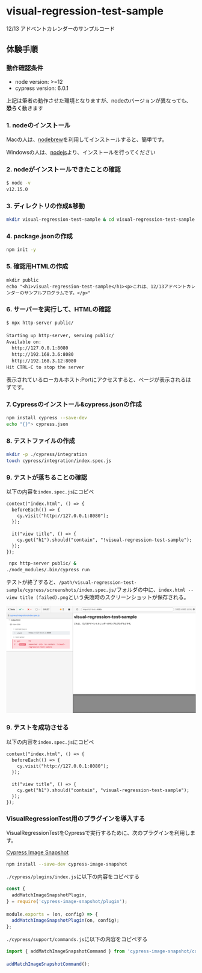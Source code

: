 # visual-regression-test-sample
12/13 アドベントカレンダーのサンプルコード

## 体験手順

### 動作確認条件

* node version: >=12
* cypress version: 6.0.1

上記は筆者の動作させた環境となりますが、nodeのバージョンが異なっても、**恐らく**動きます

### 1. nodeのインストール

Macの人は、[nodebrew](https://github.com/hokaccha/nodebrew)を利用してインストールすると、簡単です。

Windowsの人は、[nodejs](https://nodejs.org/ja/download/)より、インストールを行ってください

### 2. nodeがインストールできたことの確認

```sh
$ node -v
v12.15.0
```

### 3. ディレクトリの作成&移動

```sh
mkdir visual-regression-test-sample & cd visual-regression-test-sample
```

### 4. package.jsonの作成

```sh
npm init -y
```

### 5. 確認用HTMLの作成

```
mkdir public
echo "<h1>visual-regression-test-sample</h1><p>これは、12/13アドベントカレンダーのサンプルプログラムです。</p>"
```

### 6. サーバーを実行して、HTMLの確認

```sh
$ npx http-server public/

Starting up http-server, serving public/
Available on:
  http://127.0.0.1:8080
  http://192.168.3.6:8080
  http://192.168.3.12:8080
Hit CTRL-C to stop the server
```

表示されているローカルホスト:Portにアクセスすると、ページが表示されるはずです。


### 7. Cypressのインストール&cypress.jsonの作成

```sh
npm install cypress --save-dev
echo "{}"> cypress.json
```

### 8. テストファイルの作成

```sh
mkdir -p ./cypress/integration
touch cypress/integration/index.spec.js
```

### 9. テストが落ちることの確認

以下の内容を`index.spec.js`にコピペ
```
context("index.html", () => {
  beforeEach(() => {
    cy.visit("http://127.0.0.1:8080");
  });

  it("view title", () => {
    cy.get("h1").should("contain", "!visual-regression-test-sample");
  });
});
```

```sh
 npx http-server public/ &
./node_modules/.bin/cypress run
```

テストが終了すると、`/path/visual-regression-test-sample/cypress/screenshots/index.spec.js/`フォルダの中に、`index.html -- view title (failed).png`という失敗時のスクリーンショットが保存される。

![faild.png](https://github.com/ksoga-graat/visual-regression-test-sample/blob/main/documents/screenshots/index.spec.js/index.html--view-title(failed).png)

### 9. テストを成功させる

以下の内容を`index.spec.js`にコピペ
```
context("index.html", () => {
  beforeEach(() => {
    cy.visit("http://127.0.0.1:8080");
  });

  it("view title", () => {
    cy.get("h1").should("contain", "visual-regression-test-sample");
  });
});
```

### VisualRegressionTest用のプラグインを導入する


VisualRegressionTestをCypressで実行するために、次のプラグインを利用します。

[Cypress Image Snapshot](https://github.com/jaredpalmer/cypress-image-snapshot)

```sh
npm install --save-dev cypress-image-snapshot
```

`./cypress/plugins/index.js`に以下の内容をコピペする
```index.js
const {
  addMatchImageSnapshotPlugin,
} = require('cypress-image-snapshot/plugin');

module.exports = (on, config) => {
  addMatchImageSnapshotPlugin(on, config);
};
```

`./cypress/support/commands.js`に以下の内容をコピペする
```commands.js
import { addMatchImageSnapshotCommand } from 'cypress-image-snapshot/command';

addMatchImageSnapshotCommand();
```

